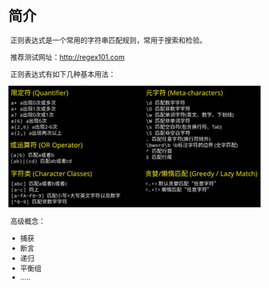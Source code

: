 # 简介

​	正则表达式是一个常用的字符串匹配规则，常用于搜索和检验。

​	推荐测试网址：http://regex101.com

​	正则表达式有如下几种基本用法：

![image-20240123122610576](./assets/image-20240123122610576.png)

​	高级概念：

* 捕获
* 断言
* 递归
* 平衡组
* .....